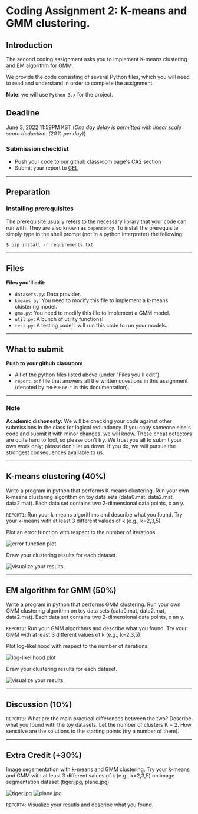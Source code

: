 # Coding Assignment 2: K-means and GMM clustering.

## Introduction

The second coding assignment asks you to implement K-means clustering and EM algorithm for GMM.

We provide the code consisting of several Python files, which you will need to read and understand in order to complete the assignment.

**Note**: we will use `Python 3.x` for the project. 

## Deadline
June 3, 2022 11:59PM KST (*One day delay is permitted with linear scale score deduction. (20% per day)*)

### Submission checklist
* Push your code to [our github classroom page's CA2 section](https://classroom.github.com/a/MZou3O_s)
* Submit your report to [GEL](https://gel.gist.ac.kr)

---
## Preparation

### Installing prerequisites

The prerequisite usually refers to the necessary library that your code can run with. They are also known as `dependency`. To install the prerequisite, simply type in the shell prompt (not in a python interpreter) the following:

```
$ pip install -r requirements.txt
```

---
## Files

**Files you'll edit:**

* `datasets.py`: Data provider. 
* `kmeans.py`: You need to modify this file to implement a k-means clustering model.
* `gmm.py`: You need to modify this file to implement a GMM model.
* `util.py`: A bunch of utility functions!
* `test.py`: A testing code! I will run this code to run your models.


---
## What to submit
**Push to your github classroom** 

- All of the python files listed above (under "Files you'll edit"). 
- `report.pdf` file that answers all the written questions in this assignment (denoted by `"REPORT#:"` in this documentation).

---
### Note
**Academic dishonesty:** We will be checking your code against other submissions in the class for logical redundancy. If you copy someone else's code and submit it with minor changes, we will know. These cheat detectors are quite hard to fool, so please don't try. We trust you all to submit your own work only; please don't let us down. If you do, we will pursue the strongest consequences available to us.

---
##  K-means clustering (40%)

Write a program in python that performs K-means clustering. Run your own k-means clustering algorithm on toy data sets (data0.mat, data2.mat, data2.mat). Each data set contains two 2-dimensional data points, x an y. 

`REPORT1`: Run your k-means algorithms and describe what you found. Try your k-means with at least 3 different values of k (e.g., k=2,3,5). 

 Plot an error function with respect to the number of iterations. 
 
 ![error function plot](https://github.com/gistmldl/ca2/blob/8164e54fcadeb0f66db681ca8f434a54353f96bd/images/kmeans_error.png)
 
 Draw your clustering results for each dataset.
 
 ![visualize your results](https://github.com/gistmldl/ca2/blob/8164e54fcadeb0f66db681ca8f434a54353f96bd/images/kmeans_plot.png)

---
##  EM algorithm for GMM (50%)

Write a program in python that performs GMM clustering. Run your own GMM clustering algorithm on toy data sets (data0.mat, data2.mat, data2.mat). Each data set contains two 2-dimensional data points, x an y. 

`REPORT2`: Run your GMM algorithms and describe what you found. Try your GMM with at least 3 different values of k (e.g., k=2,3,5). 

 Plot log-likelihood with respect to the number of iterations. 
 
 ![log-likelihood plot](https://github.com/gistmldl/ca2/blob/8164e54fcadeb0f66db681ca8f434a54353f96bd/images/gmm_loglike.png)
 
 Draw your clustering results for each dataset.
 
 ![visualize your results](https://github.com/gistmldl/ca2/blob/8164e54fcadeb0f66db681ca8f434a54353f96bd/images/gmm_plot.png)
 
---
##  Discussion (10%)

`REPORT3`: What are the main practical differences between the two? Describe what you found with the toy datasets.
Let the number of clusters K = 2. How sensitive are the solutions to the starting points (try a number of them). 

---
##  Extra Credit (+30%)

Image segementation with k-means and GMM clustering.
Try your k-means and GMM with at least 3 different values of k (e.g., k=2,3,5) on image segmentation dataset (tiger.jpg, plane.jpg)

 ![tiger.jpg](https://github.com/gistmldl/ca2/blob/46a8b84363443f87e90bb0c1f0432434d9df19ff/images/tiger.jpg)
 ![plane.jpg](https://github.com/gistmldl/ca2/blob/46a8b84363443f87e90bb0c1f0432434d9df19ff/images/plane.jpg)
 

`REPORT4`: Visualize your resutls and describe what you found.

